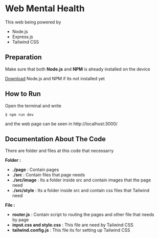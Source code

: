 # Web Mental Health
This web being powered by 
- Node.js
- Express.js
- Tailwind CSS

## Preparation
Make sure that both **Node.js** and **NPM** is already installed on the device

[Download](https://nodejs.org/en/download/)
Node.js and NPM if its not installed yet
## How to Run
Open the terminal and write
```
$ npm run dev
```  
and the web page can be seen in http://localhost:3000/
## Documentation About The Code
There are folder and files at this code that necessarry

**Folder :**
- **./page** : Contain pages
- **./src** : Contain files that page needs 
- **./src/image** :  Its a folder inside src and contain images that the page need
- **./src/style** :  Its a folder inside src and contain css files that Tailwind need 

**File :**
- **router.js** : Contain script to routing the pages and other file that needs by page
- **input.css and style.css** : This file are need by Tailwind CSS
- **tailwind.config.js** : This file its for setting up Tailwind CSS